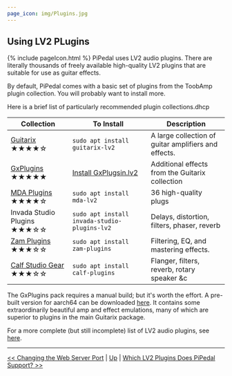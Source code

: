 ```yaml
---
page_icon: img/Plugins.jpg
---
```

## Using LV2 PLugins

{% include pageIcon.html %}
PiPedal uses LV2 audio plugins. There are literally thousands of freely available high-quality LV2 plugins that are suitable for use as guitar effects.

By default, PiPedal comes with a basic set of plugins from the ToobAmp plugin collection. You will probably want to install more.

Here is a brief list of particularly recommended plugin collections.dhcp

| Collection                      | To Install                            | Description      |
|---------------------------------|---------------------------------------|------------------|
|[Guitarix](https://guitarix.org) ★★★★☆ | `sudo apt install guitarix-lv2`         | A large collection of guitar amplifiers and effects. |
| [GxPlugins](https://github.com/brummer10/GxPlugins.lv2) ★★★★★   | [Install GxPlugsin.lv2](GxPlugins.md) | Additional effects from the Guitarix collection |
| [MDA Plugins](http://drobilla.net/software/mda-lv2.html) ★★★★☆ | `sudo apt install mda-lv2` | 36 high-quality plugs |
| Invada Studio Plugins ★★★☆☆         | `sudo apt install invada-studio-plugins-lv2` | Delays, distortion, filters, phaser, reverb |
|[Zam Plugins](https://zamaudio.com) ★★★☆☆ | `sudo apt install zam-plugins`   | Filtering, EQ, and mastering effects. |
| [Calf Studio Gear](https:://calf-studio-gear.org) ★★★☆☆ | `sudo apt install calf-plugins` | Flanger, filters, reverb, rotary speaker &c |

The GxPlugins pack requires a manual build; but it's worth the effort. A pre-built version for aarch64 can be downloaded [here](GxPlugins.md). It contains some extraordinarily beautiful amp and effect emulations, many of which are superior to plugins in the main Guitarix package.

For a more complete (but still incomplete) list of LV2 audio plugins, see [here](https://lv2plug.in/pages/projects.html).


--------
[<< Changing the Web Server Port](ChangingTheWebServerPort.md)  | [Up](Documentation.md) | [Which LV2 Plugins Does PiPedal Support? >>](WhichLv2PluginsAreSupported.md)
